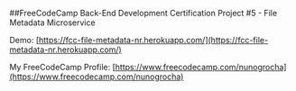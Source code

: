 ##FreeCodeCamp Back-End Development Certification Project #5 - File Metadata Microservice

Demo: [https://fcc-file-metadata-nr.herokuapp.com/](https://fcc-file-metadata-nr.herokuapp.com/)

My FreeCodeCamp Profile: [https://www.freecodecamp.com/nunogrocha](https://www.freecodecamp.com/nunogrocha)
